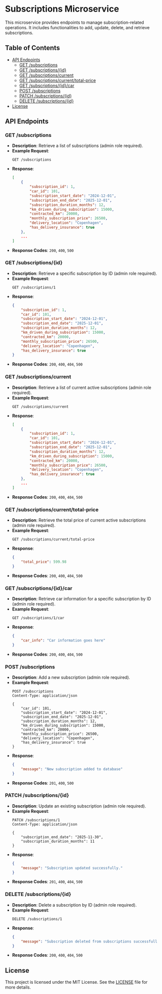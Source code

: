 # Subscriptions Microservice

This microservice provides endpoints to manage subscription-related operations. It includes functionalities to add, update, delete, and retrieve subscriptions.

## Table of Contents
- [API Endpoints](#api-endpoints)
  - [GET /subscriptions](#get-subscriptions)
  - [GET /subscriptions/{id}](#get-subscriptionid)
  - [GET /subscriptions/current](#get-subscriptionscurrent)
  - [GET /subscriptions/current/total-price](#get-subscriptionscurrenttotal-price)
  - [GET /subscriptions/{id}/car](#get-subscriptionidcar)
  - [POST /subscriptions](#post-subscriptions)
  - [PATCH /subscriptions/{id}](#patch-subscriptionid)
  - [DELETE /subscriptions/{id}](#delete-subscriptionid)
- [License](#license)

## API Endpoints

### GET /subscriptions
- **Description**: Retrieve a list of subscriptions (admin role required).
- **Example Request**:
    ```http
    GET /subscriptions
    ```
- **Response**:
    ```json
    [
        {
            "subscription_id": 1,
            "car_id": 101,
            "subscription_start_date": "2024-12-01",
            "subscription_end_date": "2025-12-01",
            "subscription_duration_months": 12,
            "km_driven_during_subscription": 15000,
            "contracted_km": 20000,
            "monthly_subscription_price": 26500,
            "delivery_location": "Copenhagen",
            "has_delivery_insurance": true
        },
        ...
    ]
    ```
- **Response Codes**: `200`, `400`, `500`

### GET /subscriptions/{id}
- **Description**: Retrieve a specific subscription by ID (admin role required).
- **Example Request**:
    ```http
    GET /subscriptions/1
    ```
- **Response**:
    ```json
    {
        "subscription_id": 1,
        "car_id": 101,
        "subscription_start_date": "2024-12-01",
        "subscription_end_date": "2025-12-01",
        "subscription_duration_months": 12,
        "km_driven_during_subscription": 15000,
        "contracted_km": 20000,
        "monthly_subscription_price": 26500,
        "delivery_location": "Copenhagen",
        "has_delivery_insurance": true
    }
    ```
- **Response Codes**: `200`, `400`, `404`, `500`

### GET /subscriptions/current
- **Description**: Retrieve a list of current active subscriptions (admin role required).
- **Example Request**:
    ```http
    GET /subscriptions/current
    ```
- **Response**:
    ```json
    [
        {
            "subscription_id": 1,
            "car_id": 101,
            "subscription_start_date": "2024-12-01",
            "subscription_end_date": "2025-12-01",
            "subscription_duration_months": 12,
            "km_driven_during_subscription": 15000,
            "contracted_km": 20000,
            "monthly_subscription_price": 26500,
            "delivery_location": "Copenhagen",
            "has_delivery_insurance": true
        },
        ...
    ]
    ```
- **Response Codes**: `200`, `400`, `404`, `500`

### GET /subscriptions/current/total-price
- **Description**: Retrieve the total price of current active subscriptions (admin role required).
- **Example Request**:
    ```http
    GET /subscriptions/current/total-price
    ```
- **Response**:
    ```json
    {
        "total_price": 599.98
    }
    ```
- **Response Codes**: `200`, `400`, `404`, `500`

### GET /subscriptions/{id}/car
- **Description**: Retrieve car information for a specific subscription by ID (admin role required).
- **Example Request**:
    ```http
    GET /subscriptions/1/car
    ```
- **Response**:
    ```json
    {
        "car_info": "Car information goes here"
    }
    ```
- **Response Codes**: `200`, `400`, `404`, `500`

### POST /subscriptions
- **Description**: Add a new subscription (admin role required).
- **Example Request**:
    ```http
    POST /subscriptions
    Content-Type: application/json

    {
        "car_id": 101,
        "subscription_start_date": "2024-12-01",
        "subscription_end_date": "2025-12-01",
        "subscription_duration_months": 12,
        "km_driven_during_subscription": 15000,
        "contracted_km": 20000,
        "monthly_subscription_price": 26500,
        "delivery_location": "Copenhagen",
        "has_delivery_insurance": true
    }
    ```
- **Response**:
    ```json
    {
        "message": "New subscription added to database"
    }
    ```
- **Response Codes**: `201`, `400`, `500`

### PATCH /subscriptions/{id}
- **Description**: Update an existing subscription (admin role required).
- **Example Request**:
    ```http
    PATCH /subscriptions/1
    Content-Type: application/json

    {
        "subscription_end_date": "2025-11-30",
        "subscription_duration_months": 11
    }
    ```
- **Response**:
    ```json
    {
        "message": "Subscription updated successfully."
    }
    ```
- **Response Codes**: `201`, `400`, `404`, `500`

### DELETE /subscriptions/{id}
- **Description**: Delete a subscription by ID (admin role required).
- **Example Request**:
    ```http
    DELETE /subscriptions/1
    ```
- **Response**:
    ```json
    {
        "message": "Subscription deleted from subscriptions successfully."
    }
    ```
- **Response Codes**: `200`, `400`, `404`, `500`

## License

This project is licensed under the MIT License. See the [LICENSE](LICENSE) file for more details.